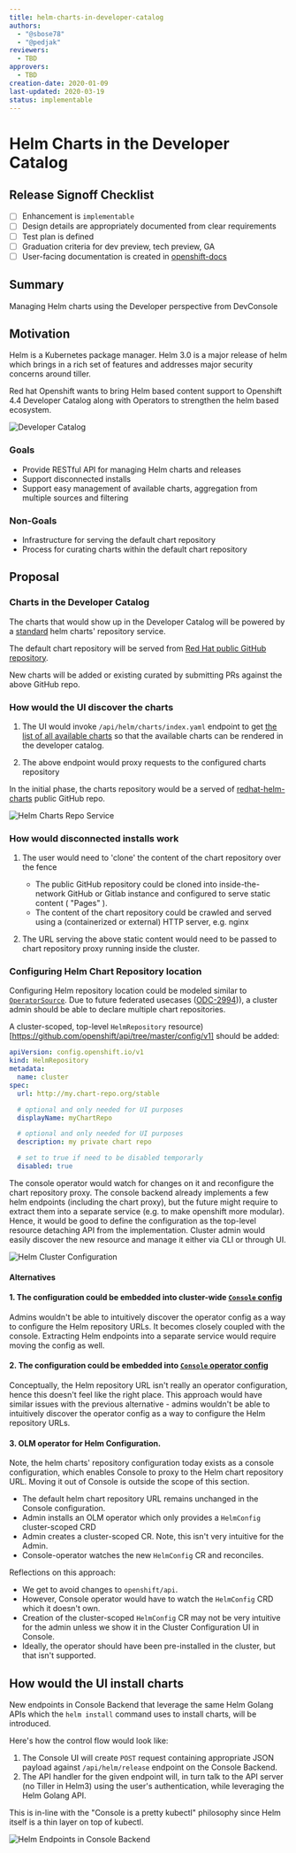 ```yaml
---
title: helm-charts-in-developer-catalog
authors:
  - "@sbose78"
  - "@pedjak"
reviewers:
  - TBD
approvers:
  - TBD
creation-date: 2020-01-09
last-updated: 2020-03-19
status: implementable
---
```


# Helm Charts in the Developer Catalog

## Release Signoff Checklist

- [ ] Enhancement is `implementable`
- [ ] Design details are appropriately documented from clear requirements
- [ ] Test plan is defined
- [ ] Graduation criteria for dev preview, tech preview, GA
- [ ] User-facing documentation is created in [openshift-docs](https://github.com/openshift/openshift-docs/)

## Summary

Managing Helm charts using the Developer perspective from DevConsole

## Motivation

Helm is a Kubernetes package manager.  Helm 3.0 is a major release of helm which brings in a rich set of features and addresses major security concerns around tiller.  

Red hat Openshift wants to bring Helm based content support to Openshift 4.4 Developer Catalog along with Operators to strengthen the helm based ecosystem.

![Developer Catalog](../helm3/assets/dev-catalog.png)

### Goals

* Provide RESTful API for managing Helm charts and releases
* Support disconnected installs
* Support easy management of available charts, aggregation from multiple sources and filtering
  
### Non-Goals

* Infrastructure for serving the default chart repository
* Process for curating charts within the default chart repository
  
## Proposal
  
### Charts in the Developer Catalog

The charts that would show up in the Developer Catalog will be powered by a [standard](https://helm.sh/docs/topics/chart_repository) helm charts' repository service.

The default chart repository will be served from [Red Hat public GitHub repository](https://github.com/redhat-developer/redhat-helm-charts).

New charts will be added or existing curated by submitting PRs against the above GitHub repo.

### How would the UI discover the charts

1. The UI would invoke `/api/helm/charts/index.yaml` endpoint to get [the list of all available charts](https://helm.sh/docs/topics/chart_repository/#the-index-file) so that the available charts can be rendered in the developer catalog. 

2. The above endpoint would proxy requests to the configured charts repository

In the initial phase, the charts repository would be a served of [redhat-helm-charts](https://redhat-developer.github.io/redhat-helm-charts) public GitHub repo.

![Helm Charts Repo Service](../helm3/assets/charts-repo.png)

### How would disconnected installs work 

1. The user would need to 'clone' the content of the chart repository over the fence

   * The public GitHub repository could be cloned into inside-the-network GitHub or Gitlab instance and configured to serve static content ( "Pages" ).
   * The content of the chart repository could be crawled and served using a (containerized or external) HTTP server, e.g. nginx

2. The URL serving the above static content would need to be passed to chart repository proxy running inside the cluster. 

### Configuring Helm Chart Repository location

Configuring Helm repository location could be modeled similar to [`OperatorSource`](https://github.com/operator-framework/operator-marketplace/blob/7d230952a1045624b7601b4d6e1d45b3def4cf76/deploy/crds/operators_v1_operatorsource_crd.yaml). 
Due to future federated usecases ([ODC-2994](https://issues.redhat.com/browse/ODC-2994))), a cluster admin should be able to declare multiple chart repositories.

A cluster-scoped, top-level `HelmRepository` resource)[https://github.com/openshift/api/tree/master/config/v1] should be added:

```yaml
apiVersion: config.openshift.io/v1
kind: HelmRepository
metadata:
  name: cluster
spec:
  url: http://my.chart-repo.org/stable

  # optional and only needed for UI purposes
  displayName: myChartRepo

  # optional and only needed for UI purposes
  description: my private chart repo

  # set to true if need to be disabled temporarly
  disabled: true
```

The console operator would watch for changes on it and reconfigure the chart repository proxy. The console backend already implements a few helm endpoints (including the chart proxy), but the future might require to extract them into a separate service (e.g. to make openshift more modular). Hence, it would be good to define the configuration as the top-level resource detaching API from the implementation. Cluster admin would easily discover the new resource and manage it either via CLI or through UI. 

![Helm Cluster Configuration](assets/openshift-administration-cluster-settings.png)

#### Alternatives

#### 1. The configuration could be embedded into cluster-wide [`Console` config](https://github.com/openshift/api/blob/master/config/v1/types_console.go#L26)

Admins wouldn't be able to intuitively discover the operator config as a way to configure the Helm repository URLs. It becomes closely coupled with the console. Extracting Helm endpoints into a separate service would require moving the config as well.

#### 2. The configuration could be embedded into [`Console` operator config](https://github.com/openshift/api/blob/master/operator/v1/types_console.go#L26)

Conceptually, the Helm repository URL isn't really an operator configuration, hence this doesn't feel like the right place.
This approach would have similar issues with the previous alternative - admins wouldn't be able to intuitively discover the operator config as a way to configure the Helm repository URLs.

#### 3. OLM operator for Helm Configuration. 

Note, the helm charts' repository configuration today exists as a console configuration, which enables Console to proxy to the Helm chart repository URL. Moving it out of Console is outside the scope of this section. 

   * The default helm chart repository URL remains unchanged in the Console configuration.
   * Admin installs an OLM operator which only provides a `HelmConfig` cluster-scoped CRD
   * Admin creates a cluster-scoped CR. Note, this isn't very intuitive for the Admin.
   * Console-operator watches the new `HelmConfig` CR and reconciles.
   
Reflections on this approach:
* We get to avoid changes to `openshift/api`.
* However, Console operator would have to watch the `HelmConfig` CRD which it doesn't own.
* Creation of the cluster-scoped `HelmConfig` CR may not be very intuitive for the admin unless we show it in the Cluster Configuration UI in Console.
* Ideally, the operator should have been pre-installed in the cluster, but that isn't supported.

## How would the UI install charts

New endpoints in Console Backend that leverage the same Helm Golang APIs which the `helm install` command uses to install charts, will be introduced.

Here's how the control flow would look like:

1. The Console UI will create `POST` request containing appropriate JSON payload against `/api/helm/release` endpoint on the Console Backend. 
2. The API handler for the given endpoint will, in turn talk to the API server (no Tiller in Helm3) using the user's authentication, while leveraging the Helm Golang API.

This is in-line with the "Console is a pretty kubectl" philosophy since Helm itself is a thin layer on top of kubectl.


![Helm Endpoints in Console Backend](../helm3/assets/helm-endpoints.png)
